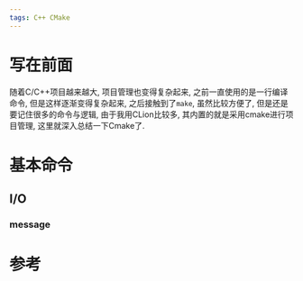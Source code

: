 ```yaml
---
tags: C++ CMake
---
```




# 写在前面

随着C/C++项目越来越大, 项目管理也变得复杂起来, 之前一直使用的是一行编译命令, 但是这样逐渐变得复杂起来, 之后接触到了`make`, 虽然比较方便了, 但是还是要记住很多的命令与逻辑, 由于我用CLion比较多, 其内置的就是采用cmake进行项目管理, 这里就深入总结一下Cmake了.



# 基本命令



## I/O

### message





# 参考

[^1]: